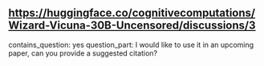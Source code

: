 ## https://huggingface.co/cognitivecomputations/Wizard-Vicuna-30B-Uncensored/discussions/3

contains_question: yes
question_part: I would like to use it in an upcoming paper, can you provide a suggested citation?